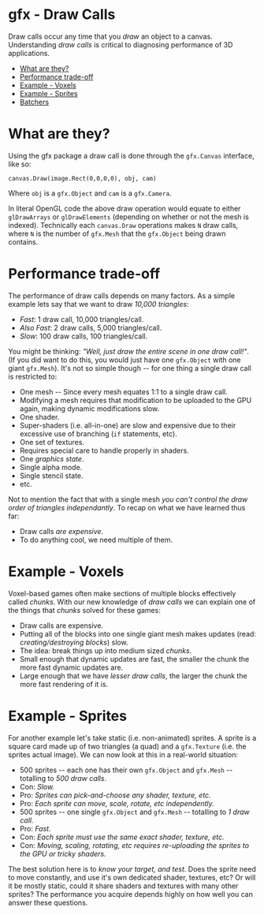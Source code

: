 # gfx - Draw Calls

Draw calls occur any time that you *draw* an object to a canvas. Understanding *draw calls* is critical to diagnosing performance of 3D applications.

 * [What are they?](#what-are-they)
 * [Performance trade-off](#performance-trade-off)
 * [Example - Voxels](#example-voxels)
 * [Example - Sprites](#example-sprites)
 * [Batchers](#batchers)

# What are they?

Using the gfx package a draw call is done through the `gfx.Canvas` interface, like so:

`canvas.Draw(image.Rect(0,0,0,0), obj, cam)`

Where `obj` is a `gfx.Object` and `cam` is a `gfx.Camera`.

In literal OpenGL code the above draw operation would equate to either `glDrawArrays` or `glDrawElements` (depending on whether or not the mesh is indexed). Technically each `canvas.Draw` operations makes `N` draw calls, where `N` is the number of `gfx.Mesh` that the `gfx.Object` being drawn contains.

# Performance trade-off

The performance of draw calls depends on many factors. As a simple example lets say that we want to draw *10,000 triangles*:

 * *Fast*: 1 draw call, 10,000 triangles/call.
 * *Also Fast*: 2 draw calls, 5,000 triangles/call.
 * *Slow*: 100 draw calls, 100 triangles/call.

You might be thinking: *"Well, just draw the entire scene in one draw call!"*. (If you did want to do this, you would just have one `gfx.Object` with one giant `gfx.Mesh`). It's not so simple though -- for one thing a single draw call is restricted to:

 * One mesh -- Since every mesh equates 1:1 to a single draw call.
  * Modifying a mesh requires that modification to be uploaded to the GPU again, making dynamic modifications slow.
 * One shader.
  * Super-shaders (i.e. all-in-one) are slow and expensive due to their excessive use of branching (`if` statements, etc).
 * One set of textures.
  * Requires special care to handle properly in shaders.
 * One *graphics state*.
  * Single alpha mode.
  * Single stencil state.
  * etc.

Not to mention the fact that with a single mesh *you can't control the draw order of triangles independantly*. To recap on what we have learned thus far:

 * Draw calls *are expensive*.
 * To do anything cool, we need multiple of them.

# Example - Voxels

Voxel-based games often make sections of multiple blocks effectively called *chunks*. With our new knowledge of *draw calls* we can explain one of the things that *chunks* solved for these games:

 * Draw calls are expensive.
 * Putting all of the blocks into one single giant mesh makes updates (read: *creating/destroying blocks*) slow.
 * The idea: break things up into medium sized *chunks*.
  * Small enough that dynamic updates are fast, the smaller the chunk the more fast dynamic updates are.
  * Large enough that we have *lesser draw calls*, the larger the chunk the more fast rendering of it is.

# Example - Sprites

For another example let's take static (i.e. non-animated) sprites. A sprite is a square card made up of two triangles (a quad) and a `gfx.Texture` (i.e. the sprites actual image). We can now look at this in a real-world situation:

 * 500 sprites -- each one has their own `gfx.Object` and `gfx.Mesh` -- totalling to *500 draw calls*.
  * Con: *Slow.*
  * Pro: *Sprites can pick-and-choose any shader, texture, etc.*
  * Pro: *Each sprite can move, scale, rotate, etc independently.*
 * 500 sprites -- one single `gfx.Object` and `gfx.Mesh` -- totalling to *1 draw call.*
  * Pro: *Fast.*
  * Con: *Each sprite must use the same exact shader, texture, etc.*
  * Con: *Moving, scaling, rotating, etc requires re-uploading the sprites to the GPU or tricky shaders.*

The best solution here is to *know your target, and test*. Does the sprite need to move constantly, and use it's own dedicated shader, textures, etc? Or will it be mostly static, could it share shaders and textures with many other sprites? The performance you acquire depends highly on how well you can answer these questions.
